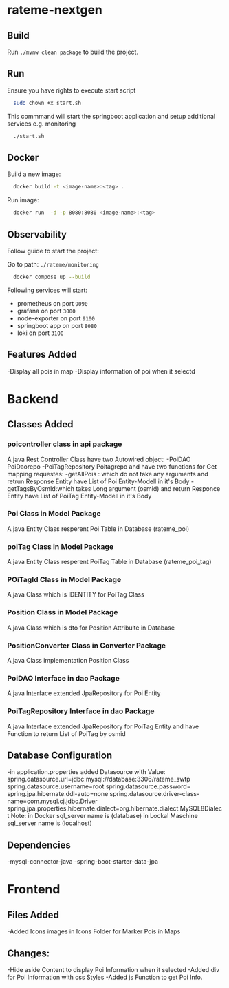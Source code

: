 # rateme-nextgen



## Build

Run `./mvnw clean package` to build the project.

## Run

Ensure you have rights to execute start script
```sh
  sudo chown +x start.sh   
```

This commmand will start the springboot application and setup additional services e.g. monitoring
```sh
  ./start.sh
```


## Docker

Build a new image:

```sh
  docker build -t <image-name>:<tag> .
```

Run image:
```sh
  docker run  -d -p 8080:8080 <image-name>:<tag>
```

## Observability

Follow guide to start the project:

Go to path: `./rateme/monitoring`

```sh
  docker compose up --build
```

Following services will start:

- prometheus on port `9090`
- grafana on port `3000`
- node-exporter on port `9100`
- springboot app on port `8080`
- loki on port `3100`

## Features Added
-Display all pois in map
-Display information of poi when it selectd
#  Backend
## Classes Added
### poicontroller class in api package
A java Rest Controller Class have two Autowired object:
-PoiDAO PoiDaorepo
-PoiTagRepository Poitagrepo
and have two functions for Get mapping requestes:
-getAllPois : which do not  take any arguments and retrun Response Entity have List of Poi Entity-Modell in it's Body
-getTagsByOsmId:which takes Long argument (osmid) and return Responce Entity have List of PoiTag Entity-Modell in it's Body
### Poi Class in Model Package
A java Entity Class resperent Poi Table in Database (rateme_poi) 
### poiTag Class in Model Package
A java Entity Class resperent PoiTag Table in Database (rateme_poi_tag)
### POiTagId Class in Model Package
A java Class which is IDENTITY for PoiTag Class 
### Position Class in Model Package
A java Class which is dto for Position Attribuite in Database
### PositionConverter Class in Converter Package
A java Class implementation Position Class 
### PoiDAO Interface in dao Package
A java Interface extended JpaRepository for Poi Entity
### PoiTagRepository Interface in dao Package
A java Interface extended JpaRepository for PoiTag Entity and have Function to return List of PoiTag by osmid

## Database Configuration
-in application.properties added Datasource with Value: 
spring.datasource.url=jdbc:mysql://database:3306/rateme_swtp
spring.datasource.username=root
spring.datasource.password=
spring.jpa.hibernate.ddl-auto=none
spring.datasource.driver-class-name=com.mysql.cj.jdbc.Driver
spring.jpa.properties.hibernate.dialect=org.hibernate.dialect.MySQL8Dialect
Note: in Docker sql_server name is (database) in Lockal Maschine sql_server name is (localhost)
## Dependencies 
-mysql-connector-java
-spring-boot-starter-data-jpa
#  Frontend
## Files Added 
-Added Icons images in Icons Folder for Marker Pois in Maps
## Changes:
-Hide aside Content to display Poi Information when it selected 
-Added div for Poi Information with css Styles
-Added js Function to get Poi Info.

